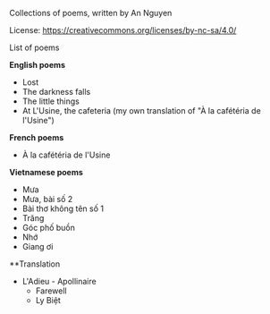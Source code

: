 Collections of poems, written by An Nguyen

License:
https://creativecommons.org/licenses/by-nc-sa/4.0/

List of poems

**English poems**
- Lost
- The darkness falls
- The little things
- At L'Usine, the cafeteria (my own translation of "À la cafétéria de l'Usine")

**French poems**
- À la cafétéria de l'Usine

**Vietnamese poems**
- Mưa 
- Mưa, bài số 2 
- Bài thơ không tên số 1
- Trăng
- Góc phố buồn
- Nhớ
- Giang ơi

**Translation
- L'Adieu - Apollinaire
  - Farewell
  - Ly Biệt
